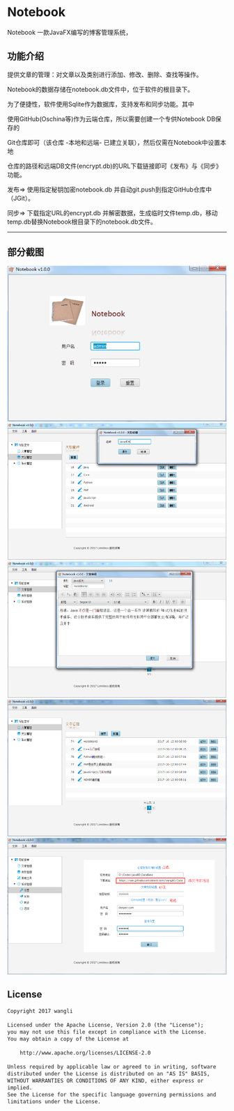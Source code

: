 # Notebook
Notebook 一款JavaFX编写的博客管理系统，

## 功能介绍
提供文章的管理：对文章以及类别进行添加、修改、删除、查找等操作。

Notebook的数据存储在notebook.db文件中，位于软件的根目录下。

为了便捷性，软件使用Sqlite作为数据库，支持发布和同步功能。其中

使用GitHub(Oschina等)作为云端仓库，所以需要创建一个专供Notebook DB保存的

Git仓库即可（该仓库 -本地和远端- 已建立关联），然后仅需在Notebook中设置本地

仓库的路径和远端DB文件(encrypt.db)的URL下载链接即可《发布》与《同步》功能。

发布=> 使用指定秘钥加密notebook.db 并自动git.push到指定GitHub仓库中（JGit）。

同步=> 下载指定URL的encrypt.db 并解密数据，生成临时文件temp.db，移动temp.db替换Notebook根目录下的notebook.db文件。

----------------------------------------------------

## 部分截图
![](screenshots/1.png)
![](screenshots/2.png)
![](screenshots/3.png)
![](screenshots/4.png)
![](screenshots/5.png)

## License
    Copyright 2017 wangli

    Licensed under the Apache License, Version 2.0 (the "License");
    you may not use this file except in compliance with the License.
    You may obtain a copy of the License at

        http://www.apache.org/licenses/LICENSE-2.0

    Unless required by applicable law or agreed to in writing, software
    distributed under the License is distributed on an "AS IS" BASIS,
    WITHOUT WARRANTIES OR CONDITIONS OF ANY KIND, either express or implied.
    See the License for the specific language governing permissions and
    limitations under the License.
